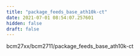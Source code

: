 ```yaml
---
title: "package_feeds_base_ath10k-ct"
date: 2021-07-01 08:54:07.257601
hidden: false
draft: false
---
```


bcm27xx/bcm2711/package_feeds_base_ath10k-ct

